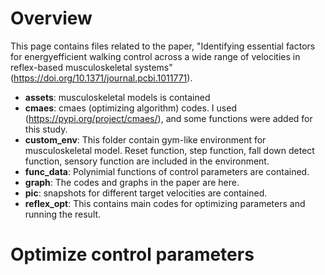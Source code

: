 # Overview

This page contains files related to the paper, "Identifying essential factors for energyefficient walking control across a wide range of velocities in reflex-based musculoskeletal systems" 
(https://doi.org/10.1371/journal.pcbi.1011771).

*  **assets**: musculoskeletal models is contained
*  **cmaes**: cmaes (optimizing algorithm) codes. I used (https://pypi.org/project/cmaes/), and some functions were added for this study.
*  **custom_env**: This folder contain gym-like environment for musculoskeletal model. Reset function, step function, fall down detect function, sensory function are included in the environment.
*  **func_data**: Polynimial functions of control parameters are contained.
*  **graph**: The codes and graphs in the paper are here.
*  **pic**: snapshots for different target velocities are contained.
*  **reflex_opt**: This contains main codes for optimizing parameters and running the result.

# Optimize control parameters
